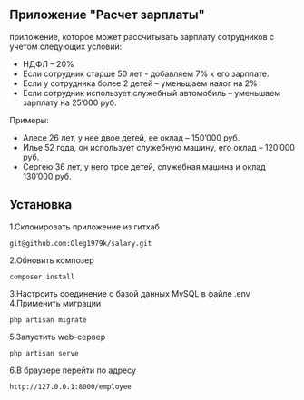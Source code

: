 ## Приложение "Расчет зарплаты"

приложение, которое может рассчитывать зарплату сотрудников с учетом следующих условий:

- НДФЛ – 20%
- Если сотрудник старше 50 лет - добавляем 7% к его зарплате.
- Если у сотрудника более 2 детей – уменьшаем налог на 2%
- Если сотрудник использует служебный автомобиль – уменьшаем зарплату на 25’000 руб.

Примеры:

- Алесе 26 лет, у нее двое детей, ее оклад – 150’000 руб.
- Илье 52 года, он использует служебную машину, его оклад – 120’000 руб.
- Сергею 36 лет, у него трое детей, служебная машина и оклад 130’000 руб.

## Установка

1.Склонировать приложение из гитхаб
~~~
git@github.com:Oleg1979k/salary.git
~~~
2.Обновить композер
~~~
composer install
~~~
3.Настроить соединение с базой данных MySQL
в файле .env
4.Применить миграции 
~~~
php artisan migrate
~~~
5.Запустить web-сервер
~~~
php artisan serve
~~~
6.В браузере перейти по адресу
~~~
http://127.0.0.1:8000/employee
~~~
